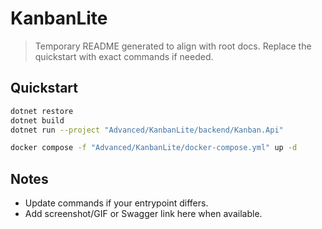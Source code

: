 # KanbanLite

> Temporary README generated to align with root docs. Replace the quickstart with exact commands if needed.

## Quickstart


```bash
dotnet restore
dotnet build
dotnet run --project "Advanced/KanbanLite/backend/Kanban.Api"
```


```bash
docker compose -f "Advanced/KanbanLite/docker-compose.yml" up -d
```


## Notes
- Update commands if your entrypoint differs.
- Add screenshot/GIF or Swagger link here when available.
